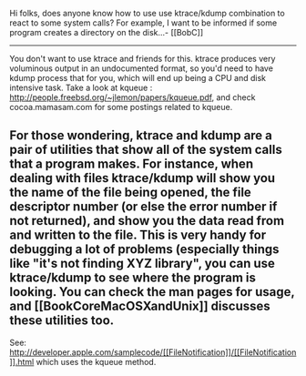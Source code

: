 Hi folks,
does anyone know how to use use ktrace/kdump combination to react to some system calls? For example, I want to be informed if some program creates a directory on the disk...- [[BobC]]

----

You don't want to use ktrace and friends for this.  ktrace produces very voluminous output in an undocumented format, so you'd need to have kdump process that for you, which will end up being a CPU and disk intensive task.  Take a look at kqueue : http://people.freebsd.org/~jlemon/papers/kqueue.pdf, and check cocoa.mamasam.com for some postings related to kqueue.

For those wondering, ktrace and kdump are a pair of utilities that show all of the system calls that a program makes.  For instance, when dealing with files ktrace/kdump will show you the name of the file being opened, the file descriptor number (or else the error number if not returned), and show you the data read from and written to the file.  This is very handy for debugging a lot of problems (especially things like "it's not finding XYZ library", you can use ktrace/kdump to see where the program is looking.  You can check the man pages for usage, and [[BookCoreMacOSXandUnix]] discusses these utilities too.
----
See: http://developer.apple.com/samplecode/[[FileNotification]]/[[FileNotification]].html which uses the kqueue method.